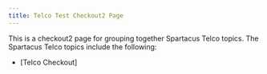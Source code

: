 ```yaml
---
title: Telco Test Checkout2 Page
---
```


This is a checkout2 page for grouping together Spartacus Telco topics. The Spartacus Telco topics include the following:

- [Telco Checkout] 

